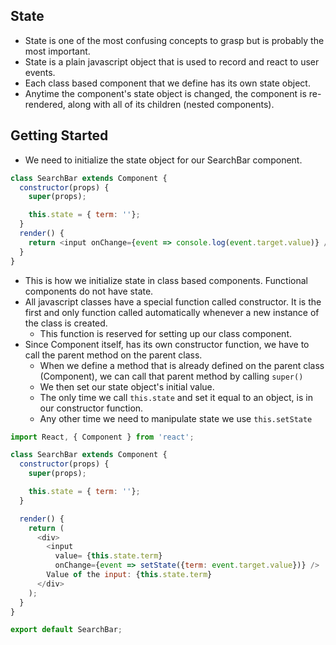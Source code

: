 ## State

- State is one of the most confusing concepts to grasp but is probably the most important.
- State is a plain javascript object that is used to record and react to user events.
- Each class based component that we define has its own state object.
- Anytime the component's state object is changed, the component is re-rendered, along with all of its children (nested components).

## Getting Started
- We need to initialize the state object for our SearchBar component.
```javascript
class SearchBar extends Component {
  constructor(props) {
    super(props);

    this.state = { term: ''};
  }
  render() {
    return <input onChange={event => console.log(event.target.value)} />
  }
}
```
- This is how we initialize state in class based components. Functional components do not have state.
- All javascript classes have a special function called constructor. It is the first and only function called automatically whenever a new instance of the class is created.
  - This function is reserved for setting up our class component.
- Since Component itself, has its own constructor function, we have to call the parent method on the parent class.
  - When we define a method that is already defined on the parent class (Component), we can call that parent method by calling `super()`
  - We then set our state object's initial value.
  - The only time we call `this.state` and set it equal to an object, is in our constructor function.
  - Any other time we need to manipulate state we use `this.setState`

```javascript
import React, { Component } from 'react';

class SearchBar extends Component {
  constructor(props) {
    super(props);

    this.state = { term: ''};
  }

  render() {
    return (
      <div>
        <input
          value= {this.state.term}
          onChange={event => setState({term: event.target.value})} />
        Value of the input: {this.state.term}
      </div>
    );
  }
}

export default SearchBar;
```
